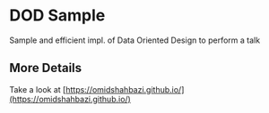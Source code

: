 # DOD Sample

Sample and efficient impl. of Data Oriented Design to perform a talk

## More Details
Take a look at [https://omidshahbazi.github.io/](https://omidshahbazi.github.io/)
